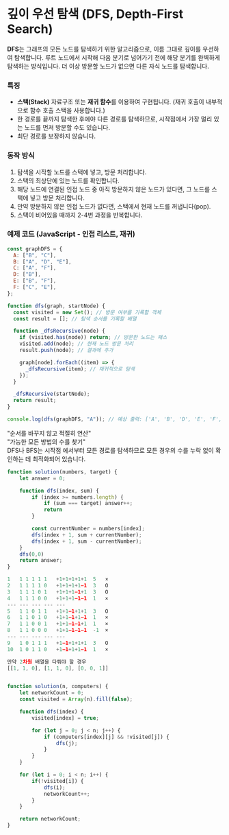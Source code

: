 # 깊이 우선 탐색 (DFS, Depth-First Search)

**DFS**는 그래프의 모든 노드를 탐색하기 위한 알고리즘으로, 이름 그대로 깊이를 우선하여 탐색합니다. 루트 노드에서 시작해 다음 분기로 넘어가기 전에 해당 분기를 완벽하게 탐색하는 방식입니다. 더 이상 방문할 노드가 없으면 다른 자식 노드를 탐색합니다.

### 특징

- **스택(Stack)** 자료구조 또는 **재귀 함수**를 이용하여 구현됩니다. (재귀 호출이 내부적으로 함수 호출 스택을 사용합니다.)
- 한 경로를 끝까지 탐색한 후에야 다른 경로를 탐색하므로, 시작점에서 가장 멀리 있는 노드를 먼저 방문할 수도 있습니다.
- 최단 경로를 보장하지 않습니다.

### 동작 방식

1. 탐색을 시작할 노드를 스택에 넣고, 방문 처리합니다.
2. 스택의 최상단에 있는 노드를 확인합니다.
3. 해당 노드에 연결된 인접 노드 중 아직 방문하지 않은 노드가 있다면, 그 노드를 스택에 넣고 방문 처리합니다.
4. 만약 방문하지 않은 인접 노드가 없다면, 스택에서 현재 노드를 꺼냅니다(pop).
5. 스택이 비어있을 때까지 2-4번 과정을 반복합니다.

### 예제 코드 (JavaScript - 인접 리스트, 재귀)

```javascript
const graphDFS = {
  A: ["B", "C"],
  B: ["A", "D", "E"],
  C: ["A", "F"],
  D: ["B"],
  E: ["B", "F"],
  F: ["C", "E"],
};

function dfs(graph, startNode) {
  const visited = new Set(); // 방문 여부를 기록할 객체
  const result = []; // 탐색 순서를 기록할 배열

  function _dfsRecursive(node) {
    if (visited.has(node)) return; // 방문한 노드는 패스
    visited.add(node); // 현재 노드 방문 처리
    result.push(node); // 결과에 추가

    graph[node].forEach((item) => {
      _dfsRecursive(item); // 재귀적으로 탐색
    });
  }

  _dfsRecursive(startNode);
  return result;
}

console.log(dfs(graphDFS, "A")); // 예상 출력: ['A', 'B', 'D', 'E', 'F', 'C']
```

"순서를 바꾸지 않고 적절히 연산"  
"가능한 모든 방법의 수를 찾기"  
DFS나 BFS는 시작점 에서부터 모든 경로를 탐색하므로 모든 경우의 수를 누락 없이 확인하는 데 최적화되어 있습니다.

```javascript
function solution(numbers, target) {
    let answer = 0;

    function dfs(index, sum) {
        if (index >= numbers.length) {
            if (sum === target) answer++;
            return
        }

        const currentNumber = numbers[index];
        dfs(index + 1, sum + currentNumber);
        dfs(index + 1, sum - currentNumber);
    }
    dfs(0,0)
    return answer;
}

1	1 1 1 1 1	+1+1+1+1+1	5	×
2	1 1 1 1 0	+1+1+1+1−1	3	O
3	1 1 1 0 1	+1+1+1−1+1	3	O
4	1 1 1 0 0	+1+1+1−1−1	1	×
---	---	---	---	---
5	1 1 0 1 1	+1+1−1+1+1	3	O
6	1 1 0 1 0	+1+1−1+1−1	1	×
7	1 1 0 0 1	+1+1−1−1+1	1	×
8	1 1 0 0 0	+1+1−1−1−1	-1	×
---	---	---	---	---
9	1 0 1 1 1	+1−1+1+1+1	3	O
10	1 0 1 1 0	+1−1+1+1−1	1	×
```

```javascript
만약 2차원 배열을 다뤄야 할 경우
[[1, 1, 0], [1, 1, 0], [0, 0, 1]]


function solution(n, computers) {
    let networkCount = 0;
    const visited = Array(n).fill(false);

    function dfs(index) {
        visited[index] = true;

        for (let j = 0; j < n; j++) {
            if (computers[index][j] && !visited[j]) {
                dfs(j);
            }
        }
    }

    for (let i = 0; i < n; i++) {
        if(!visited[i]) {
            dfs(i);
            networkCount++;
        }
    }

    return networkCount;
}
```
